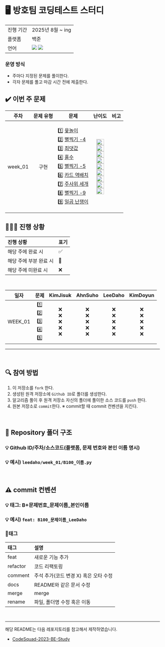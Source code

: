 # 🖥 방호팀 코딩테스트 스터디

<table>
  <tr>
    <td>진행 기간</td>
    <td>2025년 8월 ~ ing </td>
  <tr>
    <td>플랫폼</td>
    <td>백준</td>
  </tr>
  <tr>
    <td>언어</td>
    <td>
        <img src="https://img.shields.io/badge/Python-3776AB?style=for-the-badge&logo=python&logoColor=white">
        <img src="https://img.shields.io/badge/C++-00599C?style=for-the-badge&logo=cplusplus&logoColor=white">
    </td>
  </tr>
</table>

### 운영 방식

- 주마다 지정된 문제를 풀이한다.
- 각자 문제를 풀고 마감 시간 전에 제출한다.
  
## ✔️ 이번 주 문제

| 주차 |  문제 유형 | 문제 | 난이도 | 비고 |
|:---:|:---:|:---:|:---:|:---:|
| week_01 | 구현 | <p align=left> 1️⃣ [윷놀이](https://www.acmicpc.net/problem/2490) <br>  2️⃣ [별찍기 -4](https://www.acmicpc.net/problem/2441) <br> 3️⃣ [최댓값](https://www.acmicpc.net/problem/2562) <br> 4️⃣ [홀수](https://www.acmicpc.net/problem/2576) <br> 5️⃣ [별찍기 -5](https://www.acmicpc.net/problem/2442) <br> 6️⃣ [카드 역배치](https://www.acmicpc.net/problem/10804) <br>  7️⃣ [주사위 세개](https://www.acmicpc.net/problem/2480) <br> 8️⃣ [별찍기 -9](https://www.acmicpc.net/problem/2446) <br> 9️⃣ [일곱 난쟁이](https://www.acmicpc.net/problem/2309) </p> | <p> <img height="20px" width="25px" src="https://static.solved.ac/tier_small/3.svg"/> <br> <img height="20px" width="25px" src="https://static.solved.ac/tier_small/3.svg"/> <br> <img height="20px" width="25px" src="https://static.solved.ac/tier_small/3.svg"/> <br> <img height="20px" width="25px" src="https://static.solved.ac/tier_small/3.svg"/> <br> <img height="20px" width="25px" src="https://static.solved.ac/tier_small/3.svg"/> <br> <img height="20px" width="25px" src="https://static.solved.ac/tier_small/4.svg"/> <br> <img height="20px" width="25px" src="https://static.solved.ac/tier_small/2.svg"/> <br> <img height="20px" width="25px" src="https://static.solved.ac/tier_small/3.svg"/> <br> <img height="20px" width="25px" src="https://static.solved.ac/tier_small/5.svg"/> </p> |

## 🧑🏻‍💻 진행 상황

| 진행 상황            | 표기  |
|:-----------------|:----|
| 해당 주에 완료 시       | ✅   |
| 해당 주에 부분 완료 시    | 🔢  |
| 해당 주에 미완료 시      | ❌   |

<br>

| 일자 | 문제 | KimJisuk | AhnSuho | LeeDaho | KimDoyun |
|:-------:|:-------:|:-------:|:-------:|:-------:|:-------:|
| WEEK_01  | 1️⃣<br>2️⃣<br>3️⃣<br>4️⃣<br>5️⃣   |    ❌<br>❌<br>❌<br>❌<br>❌    |     ❌<br>❌<br>❌<br>❌<br>❌     |     ❌<br>❌<br>❌<br>❌<br>❌     |     ❌<br>❌<br>❌<br>❌<br>❌     |     
---

<br>

## 🔍 참여 방법

1. 이 저장소를 `fork` 한다.
2. 생성된 원격 저장소에 `Github ID`로 폴더를 생성한다.
3. 알고리즘 풀이 후 원격 저장소 자신의 폴더에 풀이한 소스 코드를 `push` 한다.
4. 원본 저장소로 `commit`한다.  ※ commit할 때 commit 컨벤션을 지킨다.
<br/>

## 📁 Repository 폴더 구조
### 💡 Github ID/주차/소스코드(플랫폼, 문제 번호와 본인 이름 명시)
### 💡 예시)  `leedaho/week_01/B100_이름.py`

<br>

## ⚠️ commit 컨벤션
### 💡 태그: B+문제번호_문제이름_본인이름
### 💡 예시) `feat: B100_문제이름_LeeDaho`
### 📌태그
| 태그       | 설명                      |
|:---------|:------------------------|
| feat     | 새로운 기능 추가               |
| refactor | 코드 리팩토링                 |
| comment  | 주석 추가(코드 변경 X) 혹은 오타 수정 |
| docs     | README와 같은 문서 수정        |
| merge    | merge                   |
| rename   | 파일, 폴더명 수정 혹은 이동        |


<br/>

---

해당 README는 다음 레포지토리를 참고해서 제작하였습니다.

- [CodeSquad-2023-BE-Study](https://github.com/CodeSquad-2023-BE-Study/Algorithm-Study/blob/main/README.md)
